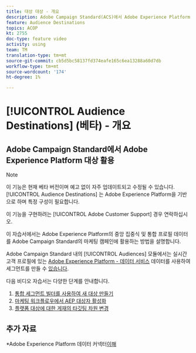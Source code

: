 ```yaml
---
title: 대상 대상 - 개요
description: Adobe Campaign Standard(ACS)에서 Adobe Experience Platform(AEP) 대상 활용
feature: Audience Destinations
topics: ACOP
kt: 2755
doc-type: feature video
activity: using
team: TM
translation-type: tm+mt
source-git-commit: cb5d5bc58137fd374eafe165c6ea13288a60d7db
workflow-type: tm+mt
source-wordcount: '174'
ht-degree: 1%

---
```



# [!UICONTROL Audience Destinations] (베타) - 개요

## Adobe Campaign Standard에서 Adobe Experience Platform 대상 활용

>[!NOTE]
>
>이 기능은 현재 베타 버전이며 예고 없이 자주 업데이트되고 수정될 수 있습니다. [!UICONTROL Audience Destinations] 는 Adobe Experience Platform을 기반으로 하며 특정 구성이 필요합니다.
>
>이 기능을 구현하려는 [!UICONTROL Adobe Customer Support] 경우 연락하십시오.


이 자습서에서는 Adobe Experience Platform의 중앙 집중식 및 통합 프로필 데이터를 Adobe Campaign Standard의 마케팅 캠페인에 활용하는 방법을 설명합니다.

Adobe Campaign Standard 내의 [!UICONTROL Audiences] 모듈에서는 실시간 고객 프로필에 있는 [Adobe Experience Platform - 데이터 서비스](https://www.adobe.io/apis/experienceplatform/home/services.html) 데이터를 사용하여 세그먼트를 만들 수 [있습니다](https://docs.adobe.com/content/help/en/platform-learn/tutorials/profiles/understanding-the-real-time-customer-profile.html).

다음 비디오 자습서는 다양한 단계를 안내합니다.

1. [통합 세그먼트 빌더를 사용하여 새 대상 만들기](/help/profiles-and-audiences/audience-destinations/creating-audiences-using-segment-builder.md)
2. [마케팅 워크플로우에서 AEP 대상자 활성화](/help/profiles-and-audiences/audience-destinations/activating-aep-audiences.md)
3. [플랫폼 대상에 대한 게재의 타깃팅 차원 변경](/help/profiles-and-audiences/audience-destinations/changing-targeting-dimension.md)

## 추가 자료

*Adobe Experience Platform 데이터 커넥터[이해](/help/administrating/adobe-experience-platform-data-connector/understanding-the-adobe-experience-platform-data-connector.md)

